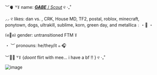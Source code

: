 ︶🫀 ꒷꒦ name: [***GABE*** / *Scout*](https://,) ୧ ‧₊˚

⸝⸝ ୧ likes: dan vs. , CRK, House MD, TF2, postal, roblox, minecraft, ponytown, dogs, ultrakill, sublime, korn, green day, and metallica﹕・🌸 ・

꒰ฅ🍪ฅ꒱ gender: untransitioned FTM ꒦

・ ︶ pronouns: he/they/it ๑ 🎧 

︶🐕‍🦺 ꒷꒦ {*doont* flirt with mee... i have a bf !! } ୧ ‧₊˚

![image](https://github.com/user-attachments/assets/662d7b14-3a3f-4f95-b6c3-551bdc4f0aa7)

